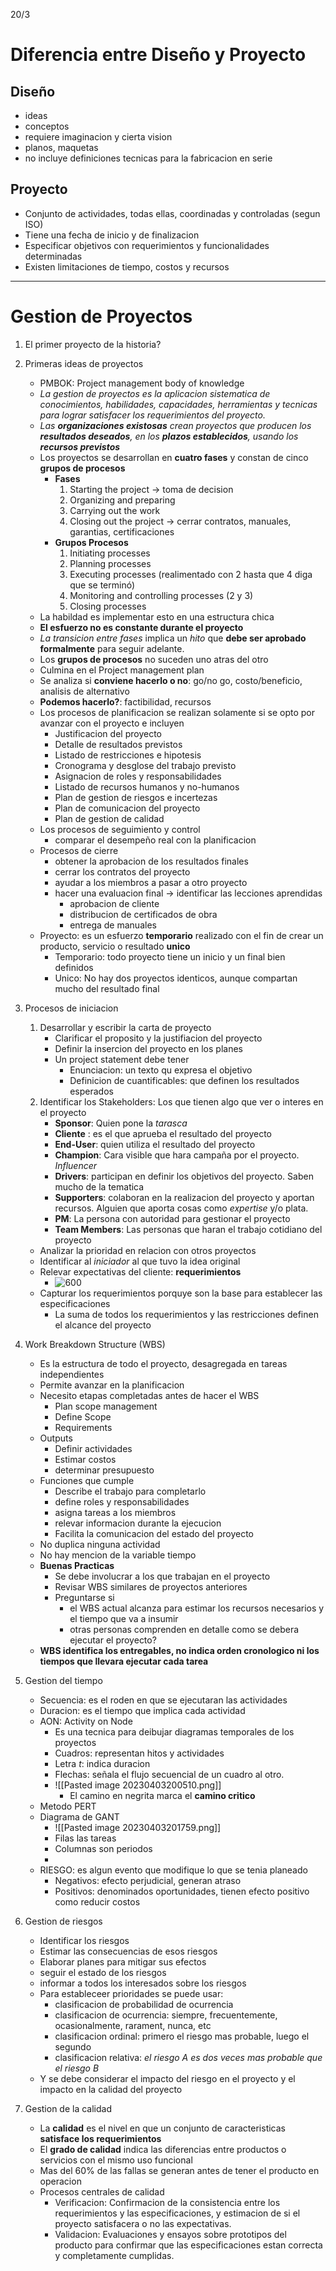 20/3

# Diferencia entre Diseño y Proyecto

## Diseño
- ideas
- conceptos
- requiere imaginacion y cierta vision
- planos, maquetas
- no incluye definiciones tecnicas para la fabricacion en serie

## Proyecto
- Conjunto de actividades, todas ellas, coordinadas y controladas (segun ISO)
- Tiene una fecha de inicio y de finalizacion
- Especificar objetivos con requerimientos y funcionalidades determinadas
- Existen limitaciones de tiempo, costos y recursos
---

# Gestion de Proyectos

1. El primer proyecto de la historia?
2. Primeras ideas de proyectos
	-  PMBOK: Project management body of knowledge
	-  *La gestion de proyectos es la aplicacion sistematica de conocimientos, habilidades, capacidades, herramientas y tecnicas para lograr satisfacer los requerimientos del proyecto.*
	- *Las **organizaciones existosas** crean proyectos que producen los **resultados deseados**, en los **plazos establecidos**, usando los **recursos previstos***
	- Los proyectos se desarrollan en **cuatro fases** y constan de cinco **grupos de procesos**
		- **Fases**
			1. Starting the project -> toma de decision
			2. Organizing and preparing 
			3. Carrying out the work
			4. Closing out the project -> cerrar contratos, manuales, garantias, certificaciones
		- **Grupos Procesos**
			1. Initiating processes
			2. Planning processes
			3. Executing processes (realimentado con 2 hasta que 4 diga que se terminó)
			4. Monitoring and controlling processes (2 y 3)
			5. Closing processes
	- La habildad es implementar esto en una estructura chica
	- **El esfuerzo no es constante durante el proyecto**
	- *La transicion entre fases* implica un *hito* que **debe ser aprobado formalmente** para seguir adelante.
	- Los **grupos de procesos** no suceden uno atras del otro
	- Culmina en el Project management plan
	- Se analiza si **conviene hacerlo o no**: go/no go, costo/beneficio, analisis de alternativo
	- **Podemos hacerlo?**: factibilidad, recursos
	- Los procesos de planificacion se realizan solamente si se opto por avanzar con el proyecto e incluyen
		- Justificacion del proyecto
		- Detalle de resultados previstos
		- Listado de restricciones e hipotesis
		- Cronograma y desglose del trabajo previsto
		- Asignacion de roles y responsabilidades
		- Listado de recursos humanos y no-humanos
		- Plan de gestion de riesgos e incertezas
		- Plan de comunicacion del proyecto
		- Plan de gestion de calidad
	- Los procesos de seguimiento y control
		- comparar el desempeño real con la planificacion
	- Procesos de cierre
		- obtener la aprobacion de los resultados finales
		- cerrar los contratos del proyecto
		- ayudar a los miembros a pasar a otro proyecto
		- hacer una evaluacion final -> identificar las lecciones aprendidas
			- aprobacion de cliente
			- distribucion de certificados de obra
			- entrega de manuales
	- Proyecto: es un esfuerzo **temporario** realizado con el fin de crear un producto, servicio o resultado **unico**
		- Temporario: todo proyecto tiene un inicio y un final bien definidos
		- Unico: No hay dos proyectos identicos, aunque compartan mucho del resultado final 
 
3. Procesos de iniciacion
	1. Desarrollar y escribir la carta de proyecto
		- Clarificar el proposito y la justifiacion del proyecto
		- Definir la insercion del proyecto en los planes
		- Un project statement debe tener
			- Enunciacion: un texto qu expresa el objetivo
			- Definicion de cuantificables: que definen los resultados esperados
	2. Identificar los Stakeholders: Los que tienen algo que ver o interes en el proyecto
		- **Sponsor**: Quien pone la $tarasca$ 
		- **Cliente** : es el que aprueba el resultado del proyecto
		- **End-User**: quien utiliza el resultado del proyecto
		- **Champion**: Cara visible que hara campaña por el proyecto. *Influencer*
		- **Drivers**: participan en definir los objetivos del proyecto. Saben mucho de la tematica
		- **Supporters**: colaboran en la realizacion del proyecto y aportan recursos. Alguien que aporta cosas como *expertise* y/o plata.
		- **PM**: La persona con autoridad para gestionar el proyecto
		- **Team Members**: Las personas que haran el trabajo cotidiano del proyecto
	- Analizar la prioridad en relacion con otros proyectos
	- Identificar al *iniciador* al que tuvo la idea original
	- Relevar expectativas del cliente: **requerimientos**
		- ![600](https://keremkosaner.files.wordpress.com/2008/04/softwaredevelopment.gif)
	- Capturar los requerimientos porquye son la base para establecer las especificaciones
		- La suma de todos los requerimientos y las restricciones definen el alcance del proyecto

4. Work Breakdown Structure (WBS)
	-  Es la estructura de todo el proyecto, desagregada en tareas independientes
	- Permite avanzar en la planificacion
	- Necesito etapas completadas antes de hacer el WBS
		- Plan scope management
		- Define Scope
		- Requirements
	- Outputs
		- Definir actividades
		- Estimar costos
		- determinar presupuesto
	- Funciones que cumple
		- Describe el trabajo para completarlo
		- define roles y responsabilidades
		- asigna tareas a los miembros
		- relevar informacion durante la ejecucion
		- Facilita la comunicacion del estado del proyecto
	- No duplica ninguna actividad
	- No hay mencion de la variable tiempo
	- **Buenas Practicas**
		- Se debe involucrar a los que trabajan en el proyecto
		- Revisar WBS similares de proyectos anteriores
		- Preguntarse si 
			- el WBS actual alcanza para estimar los recursos necesarios y el tiempo que va a insumir
			-  otras personas comprenden en detalle como se debera ejecutar el proyecto?
	- **WBS identifica los entregables, no indica orden cronologico ni los tiempos que llevara ejecutar cada tarea**
5. Gestion del tiempo
	- Secuencia: es el roden en que se ejecutaran las actividades
	- Duracion: es el tiempo que implica cada actividad
	- AON: Activity on Node
		- Es una tecnica para deibujar diagramas temporales de los proyectos
		- Cuadros: representan hitos y actividades
		- Letra *t*: indica duracion
		- Flechas: señala el flujo secuencial de un cuadro al otro.
		- ![[Pasted image 20230403200510.png]]
			- El camino en negrita marca el **camino critico**
	- Metodo PERT 
	- Diagrama de GANT
		- ![[Pasted image 20230403201759.png]]
		- Filas las tareas
		- Columnas son periodos
		- 
	- RIESGO: es algun evento que modifique lo que se tenia planeado
		- Negativos: efecto perjudicial, generan atraso
		- Positivos: denominados oportunidades, tienen efecto positivo como reducir costos
6.  Gestion de riesgos
	- Identificar los riesgos
	- Estimar las consecuencias de esos riesgos
	- Elaborar planes para mitigar sus efectos
	- seguir el estado de los riesgos
	- informar a todos los interesados sobre los riesgos
	- Para estableceer prioridades se puede usar:
		- clasificacion de probabilidad de ocurrencia
		- clasificacion de ocurrencia: siempre, frecuentemente, ocasionalmente, rarament, nunca, etc
		- clasificacion ordinal: primero el riesgo mas probable, luego el segundo
		- clasificacion relativa: *el riesgo A es dos veces mas probable que el riesgo B*
	- Y se debe considerar el impacto del riesgo en el proyecto y el impacto en la calidad del proyecto
7. Gestion de la calidad
	- La **calidad** es el nivel en que un conjunto de caracteristicas **satisface los requerimientos**
	- El **grado de calidad** indica las diferencias entre productos o servicios con el mismo uso funcional
	- Mas del 60% de las fallas se generan antes de tener el producto en operacion
	- Procesos centrales de calidad
		- Verificacion: Confirmacion de la consistencia entre los requerimientos y las especificaciones, y estimacion de si el proyecto satisfacera o no las expectativas.
		- Validacion: Evaluaciones y ensayos sobre prototipos del producto para confirmar que las especificaciones estan correcta y completamente cumplidas.
